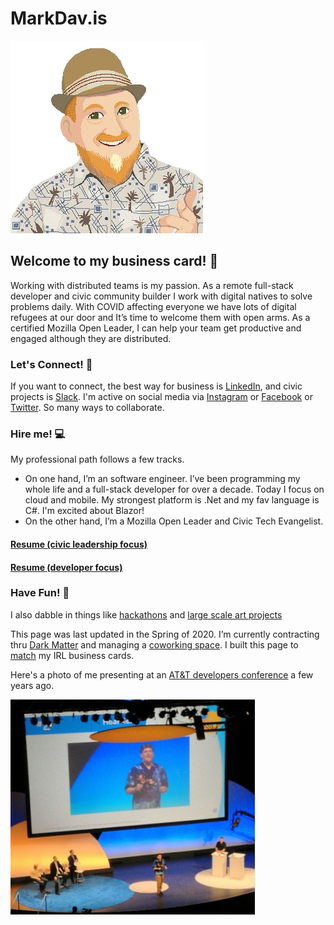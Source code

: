 # MarkDav.is

![me](me-pixel-alpha.png)

## Welcome to my business card! 🎉

Working with distributed teams is my passion.  As a remote full-stack developer and civic community builder I work with digital natives to solve problems daily.  With COVID affecting everyone we have lots of digital refugees at our door and It’s time to welcome them with open arms. As a certified Mozilla Open Leader, I can help your team get productive and engaged although they are distributed.

### Let's Connect! 💬

If you want to connect, the best way for business is [LinkedIn](https://www.linkedin.com/in/markdavs/), and civic projects is [Slack](http://eugenetech.slack.com).  I'm active on social media via [Instagram](http://instagram.com/markedavis) or [Facebook](https://www.facebook.com/MarkTheDavis) or [Twitter](https://twitter.com/nohorse). So many ways to collaborate.

### Hire me! 💻
My professional path follows a few tracks.  
- On one hand, I’m an software engineer.  I’ve been programming my whole life and a full-stack developer for over a decade. Today I focus on cloud and mobile. My strongest platform is .Net and my fav language is C#.  I'm excited about Blazor!
- On the other hand, I’m a Mozilla Open Leader and Civic Tech Evangelist.  

#### [Resume (civic leadership focus)](https://github.com/nohorse/markdav-is/raw/master/docs/MED%20Resume%202020%20Dev.pdf)

#### [Resume (developer focus)](https://github.com/nohorse/markdav-is/raw/master/docs/MED%20Resume%202020%20Open%20Program%20Manager.pdf)

### Have Fun! 👑
I also dabble in things like [hackathons](http://openeugenefest.org) and [large scale art projects](http://king-pong.com)

This page was last updated in the Spring of 2020.  I’m currently contracting thru [Dark Matter](http://darkmatter.consulting) and managing a [coworking space](http://codechops.com).  I built this page to [match](http://markdav.is) my IRL business cards.

Here's a photo of me presenting at an [AT&T developers conference](https://www.youtube.com/watch?feature=player_detailpage&v=rwDRFM2hcsY&t=314) a few years ago.

![speaking](Speaking.png)
